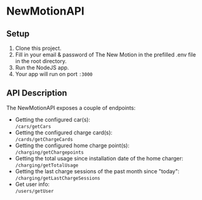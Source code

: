 # NewMotionAPI

## Setup
1. Clone this project.
2. Fill in your email & password of The New Motion in the prefilled .env file in the root directory.
3. Run the NodeJS app.
4. Your app will run on port `:3000`

## API Description
The NewMotionAPI exposes a couple of endpoints:
* Getting the configured car(s):<br>
`/cars/getCars`
* Getting the configured charge card(s):<br>
`/cards/getChargeCards`
* Getting the configured home charge point(s):<br>
`/charging/getChargepoints`
* Getting the total usage since installation date of the home charger:<br>
`/charging/getTotalUsage`
* Getting the last charge sessions of the past month since "today":<br>
`/charging/getLastChargeSessions`
* Get user info:<br>
`/users/getUser`
